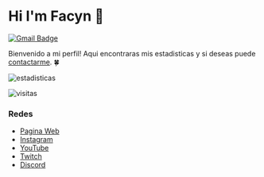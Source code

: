 # Hi I'm Facyn 👋

[![Gmail Badge](https://img.shields.io/badge/-Facyn-c14438?style=flat&logo=Gmail&logoColor=white&link=mailto:contacto@facyn.xyz)](mailto:contacto@facyn.xyz)


Bienvenido a mi perfil! Aqui encontraras mis estadisticas y si deseas puede [contactarme](https://www.facyn.xyz/contacto). 🍀


![estadisticas](https://github-readme-stats.vercel.app/api?username=facyndev&show_icons=true)


![visitas](https://visitor-badge.laobi.icu/badge?page_id=facyndev.facyndev)

### Redes

- [Pagina Web](https://www.facyn.xyz)
- [Instagram](https://www.facyn.xyz/instagram)
- [YouTube](https://www.facyn.xyz/youtube)
- [Twitch](https://www.facyn.xyz/twitch)
- [Discord](https://www.facyn.xyz/discord)
